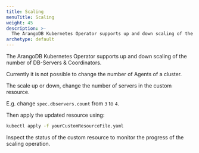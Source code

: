 ```yaml
---
title: Scaling
menuTitle: Scaling
weight: 45
description: >-
  The ArangoDB Kubernetes Operator supports up and down scaling of the number of DB-Servers & Coordinators
archetype: default
---
```

The ArangoDB Kubernetes Operator supports up and down scaling of
the number of DB-Servers & Coordinators.

Currently it is not possible to change the number of
Agents of a cluster.

The scale up or down, change the number of servers in the custom
resource.

E.g. change `spec.dbservers.count` from `3` to `4`.

Then apply the updated resource using:

```bash
kubectl apply -f yourCustomResourceFile.yaml
```

Inspect the status of the custom resource to monitor
the progress of the scaling operation.
